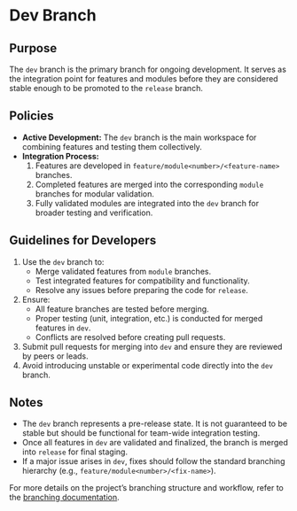 # Dev Branch

## Purpose
The `dev` branch is the primary branch for ongoing development. It serves as the integration point for features and modules before they are considered stable enough to be promoted to the `release` branch.

## Policies
- **Active Development:** The `dev` branch is the main workspace for combining features and testing them collectively.
- **Integration Process:**
  1. Features are developed in `feature/module<number>/<feature-name>` branches.
  2. Completed features are merged into the corresponding `module` branches for modular validation.
  3. Fully validated modules are integrated into the `dev` branch for broader testing and verification.

## Guidelines for Developers
1. Use the `dev` branch to:
   - Merge validated features from `module` branches.
   - Test integrated features for compatibility and functionality.
   - Resolve any issues before preparing the code for `release`.
2. Ensure:
   - All feature branches are tested before merging.
   - Proper testing (unit, integration, etc.) is conducted for merged features in `dev`.
   - Conflicts are resolved before creating pull requests.
3. Submit pull requests for merging into `dev` and ensure they are reviewed by peers or leads.
4. Avoid introducing unstable or experimental code directly into the `dev` branch.

## Notes
- The `dev` branch represents a pre-release state. It is not guaranteed to be stable but should be functional for team-wide integration testing.
- Once all features in `dev` are validated and finalized, the branch is merged into `release` for final staging.
- If a major issue arises in `dev`, fixes should follow the standard branching hierarchy (e.g., `feature/module<number>/<fix-name>`).

For more details on the project’s branching structure and workflow, refer to the [branching documentation](#).
